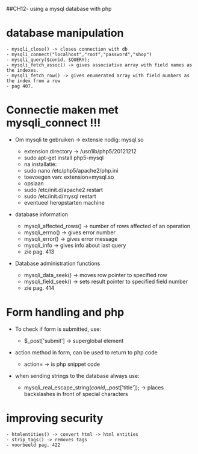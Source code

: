 ##CH12- using a mysql database with php

# database manipulation

	- mysqli_close() -> closes connection with db
	- mysqli_connect("localhost","root","password","shop")
	- mysqli_query($conid, $QUERY);
	- mysqli_fetch_assoc() -> gives associative array with field names as the indexes.
	- mysqli_fetch_row() -> gives enumerated array with field numbers as the index from a row
	- pag 407.

# Connectie maken met mysqli_connect !!!
	
* Om mysqli te gebruiken -> extensie nodig: mysql.so
	- extension directory -> /usr/lib/php5/20121212
	- sudo apt-get install php5-mysql
	- na installatie:
	- sudo nano /etc/php5/apache2/php.ini
	- toevoegen van: extension=mysql.so 
	- opslaan
	- sudo /etc/init.d/apache2 restart
	- sudo /etc/init.d/mysql restart
	- eventueel heropstarten machine

* database information

	- mysqli_affected_rows() -> number of rows affected of an operation
	- mysqli_errno() -> gives error number
	- mysqli_error() -> gives error message
	- mysqli_info -> gives info about last query
	- zie pag. 413

* Database administration functions
	- mysqli_data_seek() -> moves row pointer to specified row
	- mysqli_field_seek() -> sets result pointer to specified field number
	- zie pag. 414

# Form handling and php

* To check if form is submitted, use:
	- $_post['submit'] -> superglobal element

* action method in form, can be used to return to php code
	- action=<?=$_SERVER['php_self']?> -> is php snippet code

* when sending strings to the database always use:
	- mysqli_real_escape_string($conid,$_post['title']);
	-> places backslashes in front of  special characters

# improving security
	- htmlentities() -> convert html -> html entities
	- strip_tags() -> removes tags
	- voorbeeld pag. 422


